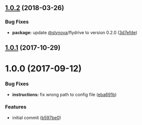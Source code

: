 <a name="1.0.2"></a>
## [1.0.2](https://github.com/adonisjs/adonis-drive/compare/v1.0.0...v1.0.2) (2018-03-26)


### Bug Fixes

* **package:** update [@slynova](https://github.com/slynova)/flydrive to version 0.2.0 ([3d7efde](https://github.com/adonisjs/adonis-drive/commit/3d7efde))



<a name="1.0.1"></a>
## [1.0.1](https://github.com/adonisjs/adonis-drive/compare/v1.0.0...v1.0.1) (2017-10-29)



<a name="1.0.0"></a>
# 1.0.0 (2017-09-12)


### Bug Fixes

* **instructions:** fix wrong path to config file ([eba691b](https://github.com/adonisjs/adonis-drive/commit/eba691b))


### Features

* initial commit ([b597be0](https://github.com/adonisjs/adonis-drive/commit/b597be0))



